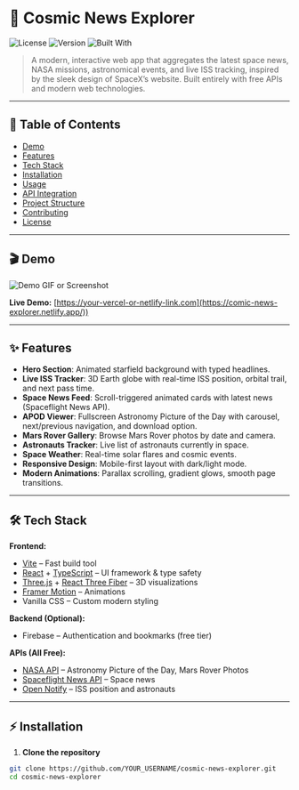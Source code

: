 # 🚀 Cosmic News Explorer

![License](https://img.shields.io/badge/license-MIT-blue)
![Version](https://img.shields.io/badge/version-1.0.0-green)
![Built With](https://img.shields.io/badge/built%20with-React%2C%20TypeScript%2C%20Three.js-blueviolet)

> A modern, interactive web app that aggregates the latest space news, NASA missions, astronomical events, and live ISS tracking, inspired by the sleek design of SpaceX’s website. Built entirely with free APIs and modern web technologies.

---

## 🌌 Table of Contents

- [Demo](#-demo)
- [Features](#-features)
- [Tech Stack](#-tech-stack)
- [Installation](#-installation)
- [Usage](#-usage)
- [API Integration](#-api-integration)
- [Project Structure](#-project-structure)
- [Contributing](#-contributing)
- [License](#-license)

---

## 🎬 Demo

![Demo GIF or Screenshot](link-to-your-demo.gif)

**Live Demo:** [https://your-vercel-or-netlify-link.com](https://comic-news-explorer.netlify.app/))

---

## ✨ Features

- **Hero Section**: Animated starfield background with typed headlines.  
- **Live ISS Tracker**: 3D Earth globe with real-time ISS position, orbital trail, and next pass time.  
- **Space News Feed**: Scroll-triggered animated cards with latest news (Spaceflight News API).  
- **APOD Viewer**: Fullscreen Astronomy Picture of the Day with carousel, next/previous navigation, and download option.  
- **Mars Rover Gallery**: Browse Mars Rover photos by date and camera.  
- **Astronauts Tracker**: Live list of astronauts currently in space.  
- **Space Weather**: Real-time solar flares and cosmic events.  
- **Responsive Design**: Mobile-first layout with dark/light mode.  
- **Modern Animations**: Parallax scrolling, gradient glows, smooth page transitions.  

---

## 🛠 Tech Stack

**Frontend:**

- [Vite](https://vitejs.dev/) – Fast build tool  
- [React](https://reactjs.org/) + [TypeScript](https://www.typescriptlang.org/) – UI framework & type safety  
- [Three.js](https://threejs.org/) + [React Three Fiber](https://docs.pmnd.rs/react-three-fiber/getting-started/introduction) – 3D visualizations  
- [Framer Motion](https://www.framer.com/motion/) – Animations  
- Vanilla CSS – Custom modern styling

**Backend (Optional):**

- Firebase – Authentication and bookmarks (free tier)  

**APIs (All Free):**

- [NASA API](https://api.nasa.gov/) – Astronomy Picture of the Day, Mars Rover Photos  
- [Spaceflight News API](https://spaceflightnewsapi.net/) – Space news  
- [Open Notify](http://open-notify.org/) – ISS position and astronauts  

---

## ⚡ Installation

1. **Clone the repository**

```bash
git clone https://github.com/YOUR_USERNAME/cosmic-news-explorer.git
cd cosmic-news-explorer
